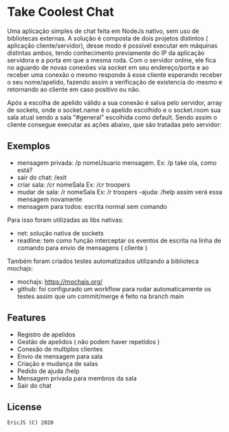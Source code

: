 # Take Coolest Chat


Uma aplicação simples de chat feita em NodeJs nativo, sem uso de bibliotecas externas. A solução é composta de dois projetos distintos ( aplicação cliente/servidor), desse modo é possível executar em máquinas distintas ambos, tendo conhecimento previamente do IP da aplicação servidora e a porta em que a mesma roda.
Com o servidor online, ele fica no aguardo de novas conexões via socket em seu endereço/porta e ao receber uma conexão o mesmo responde à esse cliente esperando receber o seu nome/apelido, fazendo assim a verificação de existencia do mesmo e retornando ao cliente em caso positivo ou não.

Após a escolha de apelido válido a sua conexão é salva pelo servidor, array de sockets, onde o socket.name é o apelido escolhido e o socket.room sua sala atual sendo a sala "#general" escolhida como default. Sendo assim o cliente consegue executar as ações abaixo, que são tratadas pelo servidor:

Exemplos
--------

 
 - mensagem privada: /p nomeUsuario mensagem. Ex: /p take ola, como está?
 - sair do chat: /exit
 - criar sala: /cr nomeSala Ex: /cr troopers
 - mudar de sala: /r nomeSala Ex: /r troopers
 -ajuda: /help assim verá essa mensagem novamente
 - mensagem para todos: escrita normal sem comando

Para isso foram utilizadas as libs nativas:

- net: solução nativa de sockets
- readline: tem como função interceptar os eventos de escrita na linha de comando para envio de mensagens ( cliente )


Também foram criados testes automatizados utilizando a biblioteca mochajs:
- mochajs: https://mochajs.org/
- github: foi configurado um workflow para rodar automaticamente os testes assim que um commit/merge é feito na branch main

Features
--------

- Registro de apelidos
- Gestão de apelidos ( não podem haver repetidos )
- Conexão de multiplos clientes
- Envio de mensagem para sala
- Criação e mudança de salas
- Pedido de ajuda /help
- Mensagem privada para membros da sala
- Sair do chat

License
-------

    EricJS (C) 2020 


